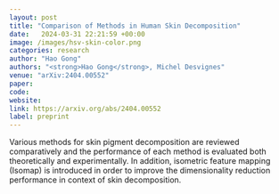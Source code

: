 ```yaml
---
layout: post
title: "Comparison of Methods in Human Skin Decomposition"
date:   2024-03-31 22:21:59 +00:00
image: /images/hsv-skin-color.png
categories: research
author: "Hao Gong"
authors: "<strong>Hao Gong</strong>, Michel Desvignes"
venue: "arXiv:2404.00552"
paper: 
code:
website: 
link: https://arxiv.org/abs/2404.00552
label: preprint
---
```

Various methods for skin pigment decomposition are reviewed comparatively and the performance of each method is evaluated both theoretically and experimentally. In addition, isometric feature mapping (Isomap) is introduced in order to improve the dimensionality reduction performance in context of skin decomposition.
